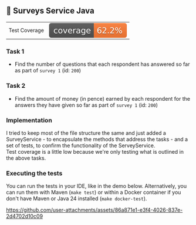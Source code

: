 ## 📝 Surveys Service Java

<table>
<tr>
<td>
Test Coverage
</td>
<td>
<img src="./badges/jacoco.svg" style="display: flex;" alt="jacoco-test-coverage-badge">
</td>
</tr>
</table>

### Task 1
- Find the number of questions that each respondent has answered so far as part of `survey 1` (id: `200`)

### Task 2
- Find the amount of money (in pence) earned by each respondent for the answers they have given so far as part of `survey 1` (id: `200`)

### Implementation

I tried to keep most of the file structure the same and just added a SurveyService - to encapsulate the methods that address the tasks - and a set of tests, to confirm the functionality of the ServeyService.  
Test coverage is a little low because we're only testing what is outlined in the above tasks.

### Executing the tests

You can run the tests in your IDE, like in the demo below. Alternatively, you can run them with Maven (`make test`) or within a Docker container if you don't have Maven or Java 24 installed (`make docker-test`).

https://github.com/user-attachments/assets/86a871e1-e3f4-4026-837e-2d4702d10c09